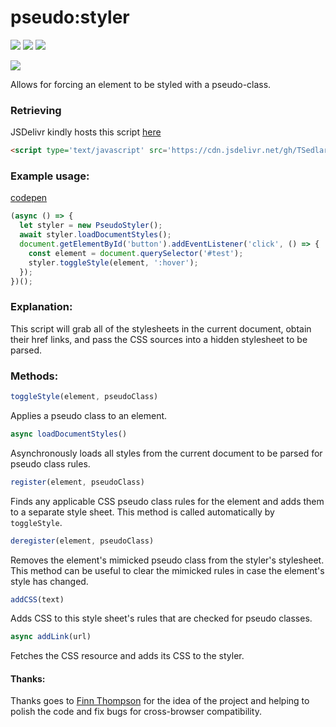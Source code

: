 # pseudo:styler

[![](https://img.shields.io/github/license/mashape/apistatus.svg)](LICENSE)
[![](https://img.shields.io/badge/donate-patreon-orange.svg)](https://www.patreon.com/bePatron?c=954360)
[![](https://img.shields.io/badge/donate-paypal-blue.svg)](https://paypal.me/TSedlar)

[![](https://data.jsdelivr.com/v1/package/gh/TSedlar/pseudo-styler/badge)](https://www.jsdelivr.com/package/gh/TSedlar/pseudo-styler)

Allows for forcing an element to be styled with a pseudo-class.

### Retrieving

JSDelivr kindly hosts this script [here](https://www.jsdelivr.com/package/gh/TSedlar/pseudo-styler)

```html
<script type='text/javascript' src='https://cdn.jsdelivr.net/gh/TSedlar/pseudo-styler@1.0.5/pseudostyler.js'>
```

### Example usage:

[codepen](https://codepen.io/tsedlar/pen/EGrBqm)

```javascript
(async () => {
  let styler = new PseudoStyler();
  await styler.loadDocumentStyles();
  document.getElementById('button').addEventListener('click', () => {
    const element = document.querySelector('#test');
    styler.toggleStyle(element, ':hover');
  });
})();
```

### Explanation:
This script will grab all of the stylesheets in the current document, obtain their href links, and pass the CSS sources into a hidden stylesheet to be parsed.

### Methods:
```javascript
toggleStyle(element, pseudoClass)
```

Applies a pseudo class to an element.

```javascript
async loadDocumentStyles()
```

Asynchronously loads all styles from the current document to be parsed for pseudo class rules.

```javascript
register(element, pseudoClass)
```

Finds any applicable CSS pseudo class rules for the element and adds them to a separate style sheet. This method is called automatically by `toggleStyle`.

```javascript
deregister(element, pseudoClass)
```

Removes the element's mimicked pseudo class from the styler's stylesheet. This method can be useful to clear the mimicked rules in case the element's style has changed.

```javascript
addCSS(text)
```

Adds CSS to this style sheet's rules that are checked for pseudo classes.

```javascript
async addLink(url)
```

Fetches the CSS resource and adds its CSS to the styler.

#### Thanks:

Thanks goes to [Finn Thompson](https://github.com/FThompson) for the idea of the project and helping to polish the code and fix bugs for cross-browser compatibility.
